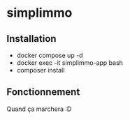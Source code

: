 # simplimmo

## Installation
- docker compose up -d
- docker exec -it simplimmo-app bash
- composer install


## Fonctionnement
Quand ça marchera :D
